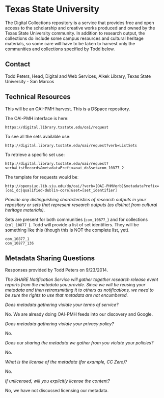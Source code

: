 Texas State University
====

The Digital Collections repository is a service that provides free and open access to the scholarship and creative works produced and owned by the Texas State University community. In addition to research output, the collections do include some campus resources and cultural heritage materials, so some care will have to be taken to harvest only the communities and collections specified by Todd below.

Contact
----

Todd Peters, Head, Digital and Web Services, Alkek Library, Texas State University - San Marcos

Technical Resources
----

This will be an OAI-PMH harvest. This is a DSpace repository.

The OAI-PMH interface is here:
 
    https://digital.library.txstate.edu/oai/request

To see all the sets available use:

    http://digital.library.txstate.edu/oai/request?verb=ListSets

To retrieve a specific set use:

    http://digital.library.txstate.edu/oai/request?verb=ListRecords&metadataPrefix=oai_dc&set=com_10877_2

The template for requests would be:

    http://opensiuc.lib.siu.edu/do/oai/?verb=[OAI-PHMVerb]&metadataPrefix=[oai_dc|qualified-dublin-core]&set=[set_identifier]
 
_Provide any distinguishing characteristics of research outputs in your repository or sets that represent research outputs (as distinct from cultural heritage materials)._

Sets are present for both communities (`com_10877_`) and for collections (`col_10877_`). Todd will provide a list of set identifiers. They will be something like this (though this is NOT the complete list, yet).

    com_10877_1
    com_10877_136
 
Metadata Sharing Questions
----

Responses provided by Todd Peters on 9/23/2014.

_The SHARE Notification Service will gather together research release event reports from the metadata you provide. Since we will be reusing your metadata and then retransmitting it to others as notifications, we need to be sure the rights to use that metadata are not encumbered._

_Does metadata gathering violate your terms of service?_

No. We are already doing OAI-PMH feeds into our discovery and Google.

_Does metadata gathering violate your privacy policy?_

No.

_Does our sharing the metadata we gather from you violate your policies?_

No.

_What is the license of the metadata (for example, CC Zero)?_

No.

_If unlicensed, will you explicitly license the content?_

No, we have not discussed licensing our metadata.
